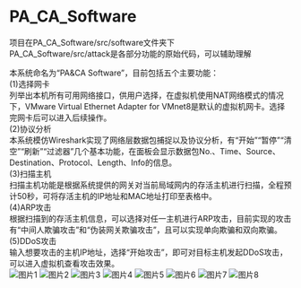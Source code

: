 # PA_CA_Software
项目在PA_CA_Software/src/software文件夹下  
PA_CA_Software/src/attack是各部分功能的原始代码，可以辅助理解 
  
本系统命名为“PA&CA Software”，目前包括五个主要功能：  
(1)选择网卡  
  列举出本机所有可用网络接口，供用户选择，在虚拟机使用NAT网络模式的情况下，VMware Virtual Ethernet Adapter for VMnet8是默认的虚拟机网卡。选择完网卡后可以进入后续操作。  
(2)协议分析  
  本系统模仿Wireshark实现了网络层数据包捕捉以及协议分析，有“开始”“暂停”“清空”“刷新”“过滤器”几个基本功能，在面板会显示数据包No.、Time、Source、Destination、Protocol、Length、Info的信息。  
(3)扫描主机  
  扫描主机功能是根据系统提供的网关对当前局域网内的存活主机进行扫描，全程预计50秒，可将存活主机的IP地址和MAC地址打印至表格中。  
(4)ARP攻击  
  根据扫描到的存活主机信息，可以选择对任一主机进行ARP攻击，目前实现的攻击有“中间人欺骗攻击”和“伪装网关欺骗攻击”，且可以实现单向欺骗和双向欺骗。  
(5)DDoS攻击  
  输入想要攻击的主机IP地址，选择“开始攻击”，即可对目标主机发起DDoS攻击，可以进入虚拟机查看攻击效果。  
![图片1](https://user-images.githubusercontent.com/62821148/163165162-c6a53b9b-7097-4da1-bc23-bb6647f944f5.png)
![图片2](https://user-images.githubusercontent.com/62821148/163165231-536948c1-ae0f-43c5-8972-bda77ecc191a.png)
![图片3](https://user-images.githubusercontent.com/62821148/163165239-2489cc06-7cd8-4521-81f6-25a019394ad9.png)
![图片4](https://user-images.githubusercontent.com/62821148/163165253-4e0f09ca-7c57-4bdc-b067-ded2cca2e2ac.png)
![图片5](https://user-images.githubusercontent.com/62821148/163165258-27228c4c-988c-4d4b-be2c-dfcd307d3326.png)
![图片6](https://user-images.githubusercontent.com/62821148/163165269-9f8ee3e6-12ff-46ed-9dde-f049802de319.png)
![图片7](https://user-images.githubusercontent.com/62821148/163165275-7f7bbf1c-700a-44f5-908a-84e16637736d.png)
![图片8](https://user-images.githubusercontent.com/62821148/163165281-a2d777d3-d67d-4bba-8976-f0a89e1a7e20.png)
